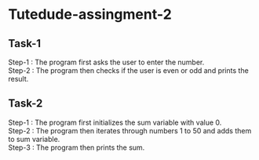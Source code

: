 # Tutedude-assingment-2
## Task-1
Step-1 : The program first asks the user to enter the number.\
Step-2 : The program then checks if the user is even or odd and prints the result.

## Task-2
Step-1 : The program first initializes the sum variable with value 0.\
Step-2 : The program then iterates through numbers 1 to 50 and adds them to sum variable.\
Step-3 : The program then prints the sum.